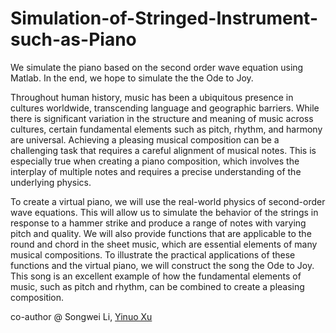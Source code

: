 # Simulation-of-Stringed-Instrument-such-as-Piano
We simulate the piano based on the second order wave equation using Matlab. In the end, we hope to simulate the the Ode to Joy.

Throughout human history, music has been a ubiquitous presence in cultures worldwide, transcending language and geographic barriers. While there is significant variation in the structure and meaning of music across cultures, certain fundamental elements such as pitch, rhythm, and harmony are universal. Achieving a pleasing musical composition can be a challenging task that requires a careful alignment of musical notes. This is especially true when creating a piano composition, which involves the interplay of multiple notes and requires a precise understanding of the underlying physics.

To create a virtual piano, we will use the real-world physics of second-order wave equations. This will allow us to simulate the behavior of the strings in response to a hammer strike and produce a range of notes
with varying pitch and quality. We will also provide functions that are applicable to the round and chord in
the sheet music, which are essential elements of many musical compositions.
To illustrate the practical applications of these functions and the virtual piano, we will construct the song
the Ode to Joy. This song is an excellent example of how the fundamental elements of music, such as pitch
and rhythm, can be combined to create a pleasing composition.

co-author @ Songwei Li, [Yinuo Xu](https://github.com/YinoXu)
